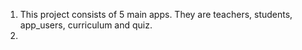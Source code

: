 1. This project consists of 5 main apps. They are teachers, students, app_users, curriculum and quiz.
2. 